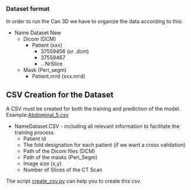 ### Dataset format

In order to run the Can 3D we have to organize the data according to this:

- Name Dataset New 
    -  Dicom (DCM)
        - Patient (xxx)
            - 37559456 (or .dcm)
            - 37559467
            - ...NrSlice
    -  Mask (Peri_segm)
        - Patient.nrrd (xxx.nrrd)

## CSV Creation for the Dataset 

A CSV must be created for both the training and prediction of the model. Example:[Abdominal_5.csv](data\Abdominal_5.csv)

-  NameDataset.CSV - including all relevant information to facilitate the training process
    - Patient id
    - The fold designation for each patient (if we want a cross validation)
    - Path of the Dicom files (DCM)
    - Path of the masks (Peri_Segm)
    - Image size (x,y)
    - Number of Slices of the CT Scan

The script [create_csv.py](data\create_csv.py) can help you to create this csv.
                    
    